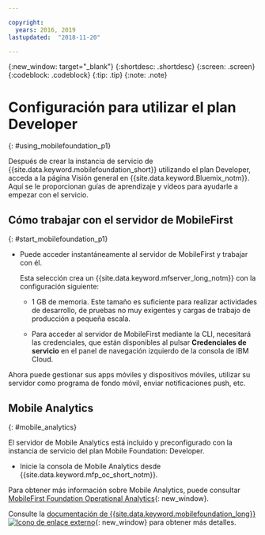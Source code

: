 ```yaml
---

copyright:
  years: 2016, 2019
lastupdated:  "2018-11-20"

---
```


{:new_window: target="_blank"}
{:shortdesc: .shortdesc}
{:screen:  .screen}
{:codeblock:  .codeblock}
{:tip: .tip}
{:note: .note}

#	Configuración para utilizar el plan Developer
{: #using_mobilefoundation_p1}

Después de crear la instancia de servicio de {{site.data.keyword.mobilefoundation_short}} utilizando el plan Developer, acceda a la página Visión general en {{site.data.keyword.Bluemix_notm}}. Aquí se le proporcionan guías de aprendizaje y vídeos para ayudarle a empezar con el servicio.

## Cómo trabajar con el servidor de MobileFirst
{: #start_mobilefoundation_p1}
* Puede acceder instantáneamente al servidor de MobileFirst y trabajar con él.

  Esta selección crea un {{site.data.keyword.mfserver_long_notm}} con la configuración siguiente:
  *	1 GB de memoria. Este tamaño es suficiente para realizar actividades de desarrollo, de pruebas no muy exigentes y cargas de trabajo de producción a pequeña escala.

  * Para acceder al servidor de MobileFirst mediante la CLI, necesitará las credenciales, que están disponibles al pulsar **Credenciales de servicio** en el panel de navegación izquierdo de la consola de IBM Cloud.

Ahora puede gestionar sus apps móviles y dispositivos móviles, utilizar su servidor como programa de fondo móvil, enviar notificaciones push, etc.

## Mobile Analytics
{: #mobile_analytics}

El servidor de Mobile Analytics está incluido y preconfigurado con la instancia de servicio del plan Mobile Foundation: Developer.

* Inicie la consola de Mobile Analytics desde {{site.data.keyword.mfp_oc_short_notm}}.

Para obtener más información sobre Mobile Analytics, puede consultar [MobileFirst Foundation Operational Analytics](https://cloud.ibm.com/docs/services/mobileanalytics/mobileanalytics_overview.html#about-mobile-analytics){: new_window}.

Consulte la [documentación de {{site.data.keyword.mobilefoundation_long}} ![Icono de enlace externo](../../icons/launch-glyph.svg "Icono de enlace externo")](https://mobilefirstplatform.ibmcloud.com/tutorials/en/foundation/8.0/bluemix/){: new_window} para obtener más detalles.
